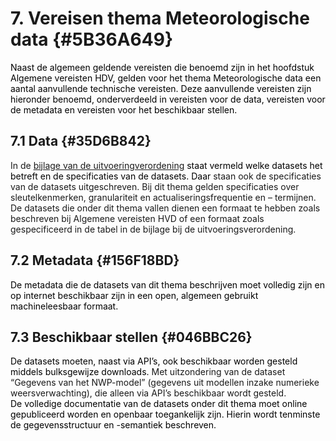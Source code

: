 # 7. Vereisen thema Meteorologische data {#5B36A649}

<span style='color: #000000;'>Naast de algemeen geldende vereisten die benoemd zijn in </span><span style='color: #000000;'>het hoofdstuk Algemene vereisten HDV</span><span style='color: #000000;'>, gelden v</span><span style='color: #000000;'>oor het thema Meteorologische data een aantal aanvullende technische vereisten</span><span style='color: #000000;'>.</span><span style='color: #000000;'> Deze aanvullende vereisten zijn hieronder benoemd, onderverdeeld in vereisten voor de data, vereisten voor de metadata en vereisten voor het beschikbaar stellen.</span><br/>
## 7.1 Data {#35D6B842}

In de <a href='https://eur-lex.europa.eu/legal-content/NL/TXT/HTML/?uri=CELEX:32023R0138' target='_blank'>bijlage van de uitvoeringverordening</a> <span style='color: #000000;'>staat vermeld welke datasets het betreft en de specificaties van de datasets. </span><span style='color: #000000;'>Daar</span> staan ook de specificaties van de datasets uitgeschreven. Bij dit thema gelden specificaties over sleutelkenmerken, granulariteit en actualiseringsfrequentie en – termijnen.  <br/>
De datasets die onder dit thema vallen dienen een formaat te hebben zoals beschreven bij Algemene vereisten HVD of een formaat zoals gespecificeerd in de tabel in de bijlage bij de uitvoeringsverordening. <br/>
## 7.2 Metadata {#156F18BD}

<span style='color: #000000;'>De metadata die de datasets van dit thema beschrijven moet volledig zijn en op internet beschikbaar zijn in een open, algemeen gebruikt machineleesbaar formaat.</span><br/>
## 7.3 Beschikbaar stellen {#046BBC26}

<span style='color: #000000;'>De datasets moeten, naast via API’s, ook beschikbaar worden gesteld middels bulksgewijze downloads</span><span style='color: #000000;'>. </span>Met uitzondering van de dataset “Gegevens van het NWP-model” (gegevens uit modellen inzake numerieke weersverwachting), die alleen via API’s beschikbaar wordt gesteld.  <br/>
<span style='color: #000000;'>De volledige documentatie van de datasets onder dit thema moet online gepubliceerd worden en openbaar toegankelijk zijn. Hierin wordt tenminste de gegevensstructuur en -semantiek beschreven.</span>

